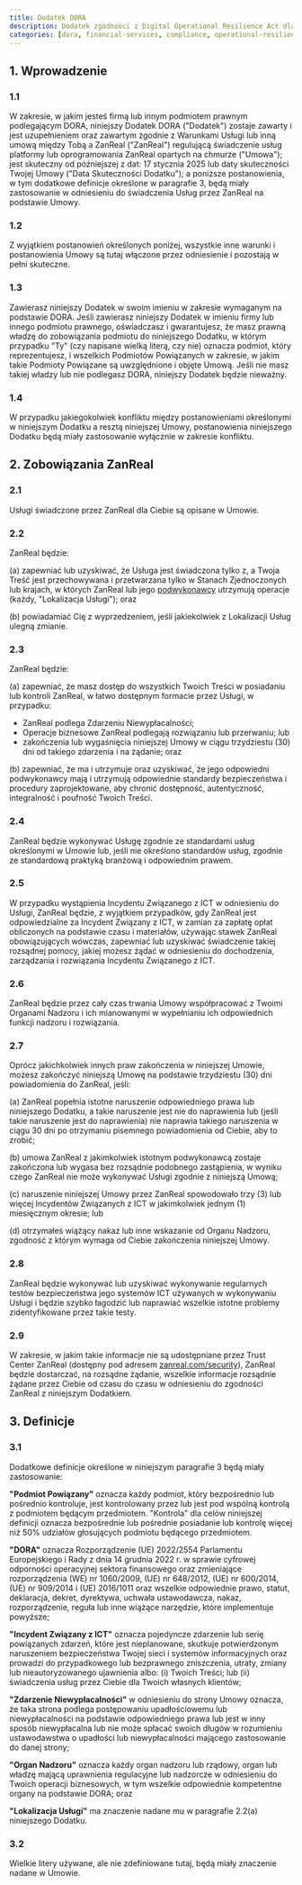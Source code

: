 ```yaml
---
title: Dodatek DORA
description: Dodatek zgodności z Digital Operational Resilience Act dla podmiotów sektora finansowego podlegających regulacjom DORA
categories: [dora, financial-services, compliance, operational-resilience, eu-regulation, risk-management, third-party-risk]
---
```


## 1. Wprowadzenie

### 1.1

W zakresie, w jakim jesteś firmą lub innym podmiotem prawnym podlegającym DORA, niniejszy Dodatek DORA ("Dodatek") zostaje zawarty i jest uzupełnieniem oraz zawartym zgodnie z Warunkami Usługi lub inną umową między Tobą a ZanReal ("ZanReal") regulującą świadczenie usług platformy lub oprogramowania ZanReal opartych na chmurze ("Umowa"); jest skuteczny od późniejszej z dat: 17 stycznia 2025 lub daty skuteczności Twojej Umowy ("Data Skuteczności Dodatku"); a poniższe postanowienia, w tym dodatkowe definicje określone w paragrafie 3, będą miały zastosowanie w odniesieniu do świadczenia Usług przez ZanReal na podstawie Umowy.

### 1.2

Z wyjątkiem postanowień określonych poniżej, wszystkie inne warunki i postanowienia Umowy są tutaj włączone przez odniesienie i pozostają w pełni skuteczne.

### 1.3

Zawierasz niniejszy Dodatek w swoim imieniu w zakresie wymaganym na podstawie DORA. Jeśli zawierasz niniejszy Dodatek w imieniu firmy lub innego podmiotu prawnego, oświadczasz i gwarantujesz, że masz prawną władzę do zobowiązania podmiotu do niniejszego Dodatku, w którym przypadku "Ty" (czy napisane wielką literą, czy nie) oznacza podmiot, który reprezentujesz, i wszelkich Podmiotów Powiązanych w zakresie, w jakim takie Podmioty Powiązane są uwzględnione i objęte Umową. Jeśli nie masz takiej władzy lub nie podlegasz DORA, niniejszy Dodatek będzie nieważny.

### 1.4

W przypadku jakiegokolwiek konfliktu między postanowieniami określonymi w niniejszym Dodatku a resztą niniejszej Umowy, postanowienia niniejszego Dodatku będą miały zastosowanie wyłącznie w zakresie konfliktu.

## 2. Zobowiązania ZanReal

### 2.1

Usługi świadczone przez ZanReal dla Ciebie są opisane w Umowie.

### 2.2

ZanReal będzie:

(a) zapewniać lub uzyskiwać, że Usługa jest świadczona tylko z, a Twoja Treść jest przechowywana i przetwarzana tylko w Stanach Zjednoczonych lub krajach, w których ZanReal lub jego [podwykonawcy](/security) utrzymują operacje (każdy, "Lokalizacja Usługi"); oraz

(b) powiadamiać Cię z wyprzedzeniem, jeśli jakiekolwiek z Lokalizacji Usług ulegną zmianie.

### 2.3

ZanReal będzie:

(a) zapewniać, że masz dostęp do wszystkich Twoich Treści w posiadaniu lub kontroli ZanReal, w łatwo dostępnym formacie przez Usługi, w przypadku:

- ZanReal podlega Zdarzeniu Niewypłacalności;
- Operacje biznesowe ZanReal podlegają rozwiązaniu lub przerwaniu; lub
- zakończenia lub wygaśnięcia niniejszej Umowy w ciągu trzydziestu (30) dni od takiego zdarzenia i na żądanie; oraz

(b) zapewniać, że ma i utrzymuje oraz uzyskiwać, że jego odpowiedni podwykonawcy mają i utrzymują odpowiednie standardy bezpieczeństwa i procedury zaprojektowane, aby chronić dostępność, autentyczność, integralność i poufność Twoich Treści.

### 2.4

ZanReal będzie wykonywać Usługę zgodnie ze standardami usług określonymi w Umowie lub, jeśli nie określono standardów usług, zgodnie ze standardową praktyką branżową i odpowiednim prawem.

### 2.5

W przypadku wystąpienia Incydentu Związanego z ICT w odniesieniu do Usługi, ZanReal będzie, z wyjątkiem przypadków, gdy ZanReal jest odpowiedzialne za Incydent Związany z ICT, w zamian za zapłatę opłat obliczonych na podstawie czasu i materiałów, używając stawek ZanReal obowiązujących wówczas, zapewniać lub uzyskiwać świadczenie takiej rozsądnej pomocy, jakiej możesz żądać w odniesieniu do dochodzenia, zarządzania i rozwiązania Incydentu Związanego z ICT.

### 2.6

ZanReal będzie przez cały czas trwania Umowy współpracować z Twoimi Organami Nadzoru i ich mianowanymi w wypełnianiu ich odpowiednich funkcji nadzoru i rozwiązania.

### 2.7

Oprócz jakichkolwiek innych praw zakończenia w niniejszej Umowie, możesz zakończyć niniejszą Umowę na podstawie trzydziestu (30) dni powiadomienia do ZanReal, jeśli:

(a) ZanReal popełnia istotne naruszenie odpowiedniego prawa lub niniejszego Dodatku, a takie naruszenie jest nie do naprawienia lub (jeśli takie naruszenie jest do naprawienia) nie naprawia takiego naruszenia w ciągu 30 dni po otrzymaniu pisemnego powiadomienia od Ciebie, aby to zrobić;

(b) umowa ZanReal z jakimkolwiek istotnym podwykonawcą zostaje zakończona lub wygasa bez rozsądnie podobnego zastąpienia, w wyniku czego ZanReal nie może wykonywać Usługi zgodnie z niniejszą Umową;

(c) naruszenie niniejszej Umowy przez ZanReal spowodowało trzy (3) lub więcej Incydentów Związanych z ICT w jakimkolwiek jednym (1) miesięcznym okresie; lub

(d) otrzymałeś wiążący nakaz lub inne wskazanie od Organu Nadzoru, zgodność z którym wymaga od Ciebie zakończenia niniejszej Umowy.

### 2.8

ZanReal będzie wykonywać lub uzyskiwać wykonywanie regularnych testów bezpieczeństwa jego systemów ICT używanych w wykonywaniu Usługi i będzie szybko łagodzić lub naprawiać wszelkie istotne problemy zidentyfikowane przez takie testy.

### 2.9

W zakresie, w jakim takie informacje nie są udostępniane przez Trust Center ZanReal (dostępny pod adresem [zanreal.com/security](/security)), ZanReal będzie dostarczać, na rozsądne żądanie, wszelkie informacje rozsądnie żądane przez Ciebie od czasu do czasu w odniesieniu do zgodności ZanReal z niniejszym Dodatkiem.

## 3. Definicje

### 3.1

Dodatkowe definicje określone w niniejszym paragrafie 3 będą miały zastosowanie:

**"Podmiot Powiązany"** oznacza każdy podmiot, który bezpośrednio lub pośrednio kontroluje, jest kontrolowany przez lub jest pod wspólną kontrolą z podmiotem będącym przedmiotem. "Kontrola" dla celów niniejszej definicji oznacza bezpośrednie lub pośrednie posiadanie lub kontrolę więcej niż 50% udziałów głosujących podmiotu będącego przedmiotem.

**"DORA"** oznacza Rozporządzenie (UE) 2022/2554 Parlamentu Europejskiego i Rady z dnia 14 grudnia 2022 r. w sprawie cyfrowej odporności operacyjnej sektora finansowego oraz zmieniające rozporządzenia (WE) nr 1060/2009, (UE) nr 648/2012, (UE) nr 600/2014, (UE) nr 909/2014 i (UE) 2016/1011 oraz wszelkie odpowiednie prawo, statut, deklaracja, dekret, dyrektywa, uchwała ustawodawcza, nakaz, rozporządzenie, reguła lub inne wiążące narzędzie, które implementuje powyższe;

**"Incydent Związany z ICT"** oznacza pojedyncze zdarzenie lub serię powiązanych zdarzeń, które jest nieplanowane, skutkuje potwierdzonym naruszeniem bezpieczeństwa Twojej sieci i systemów informacyjnych oraz prowadzi do przypadkowego lub bezprawnego zniszczenia, utraty, zmiany lub nieautoryzowanego ujawnienia albo: (i) Twoich Treści; lub (ii) świadczenia usług przez Ciebie dla Twoich własnych klientów;

**"Zdarzenie Niewypłacalności"** w odniesieniu do strony Umowy oznacza, że taka strona podlega postępowaniu upadłościowemu lub niewypłacalności na podstawie odpowiedniego prawa lub jest w inny sposób niewypłacalna lub nie może spłacać swoich długów w rozumieniu ustawodawstwa o upadłości lub niewypłacalności mającego zastosowanie do danej strony;

**"Organ Nadzoru"** oznacza każdy organ nadzoru lub rządowy, organ lub władzę mającą uprawnienia regulacyjne lub nadzorcze w odniesieniu do Twoich operacji biznesowych, w tym wszelkie odpowiednie kompetentne organy na podstawie DORA; oraz

**"Lokalizacja Usługi"** ma znaczenie nadane mu w paragrafie 2.2(a) niniejszego Dodatku.

### 3.2

Wielkie litery używane, ale nie zdefiniowane tutaj, będą miały znaczenie nadane w Umowie.

